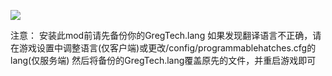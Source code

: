 

[![](https://github.com/reobf/Programmable-Hatches-Mod/actions/workflows/build-and-test.yml/badge.svg)](https://github.com/reobf/Programmable-Hatches-Mod/actions/workflows/build-and-test.yml)


注意：
安装此mod前请先备份你的GregTech.lang
如果发现翻译语言不正确，请在游戏设置中调整语言(仅客户端)或更改/config/programmablehatches.cfg的lang(仅服务端)
然后将备份的GregTech.lang覆盖原先的文件，并重启游戏即可


